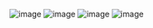 ![image](assets/readme/1.jpg)
![image](assets/readme/2.jpg)
![image](assets/readme/3.jpg)
![image](assets/readme/4.jpg)